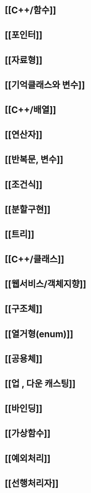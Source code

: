 # [[C++/함수]]
# [[포인터]]
# [[자료형]]

# [[기억클래스와 변수]]

# [[C++/배열]]

# [[연산자]]

# [[반복문, 변수]]

# [[조건식]]

# [[분할구현]]

# [[트리]]

# [[C++/클래스]]
# [[웹서비스/객체지향]]
# [[구조체]]

# [[열거형(enum)]]
# [[공용체]]

# [[업 , 다운 캐스팅]]

# [[바인딩]]

# [[가상함수]]

# [[예외처리]]
# [[선행처리자]]

